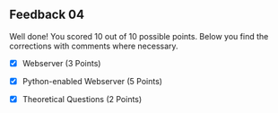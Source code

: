 ## Feedback 04

Well done! You scored 10 out of 10 possible points. Below you find the corrections with comments where necessary.

- [x] Webserver (3 Points)

- [x] Python-enabled Webserver (5 Points)

- [x] Theoretical Questions (2 Points)
